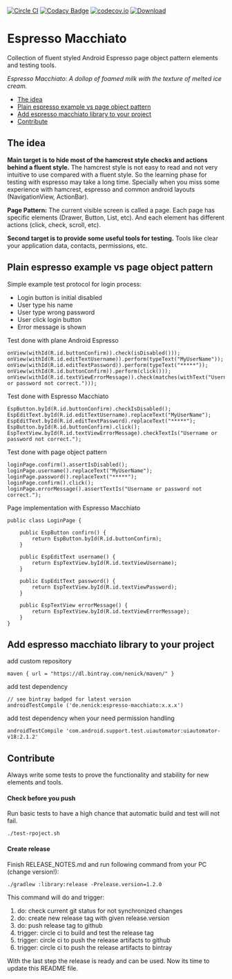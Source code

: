 [![Circle CI](https://img.shields.io/circleci/project/nenick/espresso-macchiato/master.svg)](https://circleci.com/gh/nenick/espresso-macchiato)
[![Codacy Badge](https://img.shields.io/codacy/c6cc5e2303234780b4ae3118d93eb35f/master.svg)](https://www.codacy.com/app/nico_kuechler/espresso-macchiato)
[![codecov.io](https://img.shields.io/codecov/c/github/nenick/espresso-macchiato/master.svg)](https://codecov.io/github/nenick/espresso-macchiato?branch=master)
[![Download](https://img.shields.io/bintray/v/nenick/maven/espresso-macchiato.svg)](https://bintray.com/nenick/maven/espresso-macchiato/_latestVersion)

# Espresso Macchiato

Collection of fluent styled Android Espresso page object pattern elements and testing tools.

*Espresso Macchiato: A dollop of foamed milk with the texture of melted ice cream.*

* [The idea](#theidea)
* [Plain espresso example vs page object pattern](#espressoexample)
* [Add espresso macchiato library to your project](#addlibrary)
* [Contribute](#contribute)

<a name="theidea"></a>
## The idea

**Main target is to hide most of the hamcrest style checks and actions behind a fluent style.**
The hamcrest style is not easy to read and not very intuitive to use compared with a fluent style.
So the learning phase for testing with espresso may take a long time.
Specially when you miss some experience with hamcrest, espresso and common android layouts (NavigationView, ActionBar).

**Page Pattern:** The current visible screen is called a page.
Each page has specific elements (Drawer, Button, List, etc).
And each element has different actions (click, check, scroll, etc).

**Second target is to provide some useful tools for testing.**
Tools like clear your application data, contacts, permissions, etc.

<a name="espressoexample"></a>
## Plain espresso example vs page object pattern

Simple example test protocol for login process:

* Login button is initial disabled
* User type his name
* User type wrong password
* User click login button
* Error message is shown

Test done with plane Android Espresso

    onView(withId(R.id.buttonConfirm)).check(isDisabled()));
    onView(withId(R.id.editTextUsername)).perform(typeText("MyUserName"));
    onView(withId(R.id.editTextPassword)).perform(typeText("*****"));
    onView(withId(R.id.buttonConfirm)).perform(click()));
    onView(withId(R.id.textViewErrorMessage)).check(matches(withText("Username or password not correct.")));

Test done with Espresso Macchiato

    EspButton.byId(R.id.buttonConfirm).checkIsDisabled();
    EspEditText.byId(R.id.editTextUsername).replaceText("MyUserName");
    EspEditText.byId(R.id.editTextPassword).replaceText("*****");
    EspButton.byId(R.id.buttonConfirm).click();
    EspTextView.byId(R.id.textViewErrorMessage).checkTextIs("Username or password not correct.");

Test done with page object pattern

    loginPage.confirm().assertIsDisabled();
    loginPage.username().replaceText("MyUserName");
    loginPage.password().replaceText("*****");
    loginPage.confirm().click();
    loginPage.errorMessage().assertTextIs("Username or password not correct.");

Page implementation with Espresso Macchiato

    public class LoginPage {

        public EspButton confirn() {
            return EspButton.byId(R.id.buttonConfirm);
        }

        public EspEditText username() {
            return EspTextView.byId(R.id.textViewUsername);
        }

        public EspEditText password() {
            return EspTextView.byId(R.id.textViewPassword);
        }

        public EspTextView errorMessage() {
            return EspTextView.byId(R.id.textViewErrorMessage);
        }
    }

<a name="addlibrary"></a>
## Add espresso macchiato library to your project

add custom repository

    maven { url = "https://dl.bintray.com/nenick/maven/" }

add test dependency

    // see bintray badged for latest version
    androidTestCompile ('de.nenick:espresso-macchiato:x.x.x')

add test dependency when your need permission handling

    androidTestCompile 'com.android.support.test.uiautomator:uiautomator-v18:2.1.2'

<a name="contribute"></a>
## Contribute

Always write some tests to prove the functionality and stability for new elements and tools.

#### Check before you push

Run basic tests to have a high chance that automatic build and test will not fail.

    ./test-rpoject.sh

#### Create release

Finish RELEASE_NOTES.md and run following command from your PC (change version!):

    ./gradlew :library:release -Prelease.version=1.2.0

This command will do and trigger:

1. do: check current git status for not synchronized changes
2. do: create new release tag with given release.version
3. do: push release tag to github
4. trigger: circle ci to build and test the release tag
5. trigger: circle ci to push the release artifacts to github
6. trigger: circle ci to push the release artifacts to bintray

With the last step the release is ready and can be used.
Now its time to update this README file.